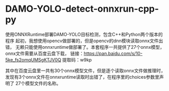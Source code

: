 # DAMO-YOLO-detect-onnxrun-cpp-py
使用ONNXRuntime部署DAMO-YOLO目标检测，包含C++和Python两个版本的程序
起初，我想使用opencv做部署的，但是opencv的dnn模块读取onnx文件出错，
无赖只能使用onnxruntime做部署了。本套程序一共提供了27个onnx模型，
onnx文件需要从百度云盘下载，
链接：https://pan.baidu.com/s/10-5ke_fs2omqUMSgKTJV0Q 
提取码：w9kp

其中在百度云盘里一共有30个onnx模型文件，但是逐个读取onnx文件做推理时，
发现有3个onnx文件在onnxruntime读取时出错了，在程序里的choices参数里声明了
27个模型文件的名称。
